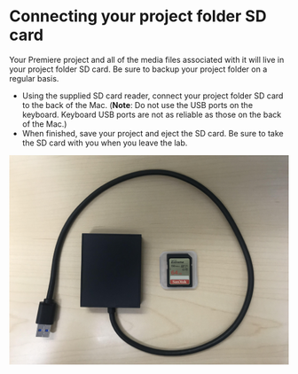 # Connecting your project folder SD card

Your Premiere project and all of the media files associated with it will live in your project folder SD card. Be sure to backup your project folder on a regular basis.

* Using the supplied SD card reader, connect your project folder SD card to the back of the Mac. \(**Note**: Do not use the USB ports on the keyboard. Keyboard USB ports are not as reliable as those on the back of the Mac.\) 
* When finished, save your project and eject the SD card. Be sure to take the SD card with you when you leave the lab. 

![Project folder SD card and SD card reader.](../.gitbook/assets/project-folder-sd-card.jpeg)

